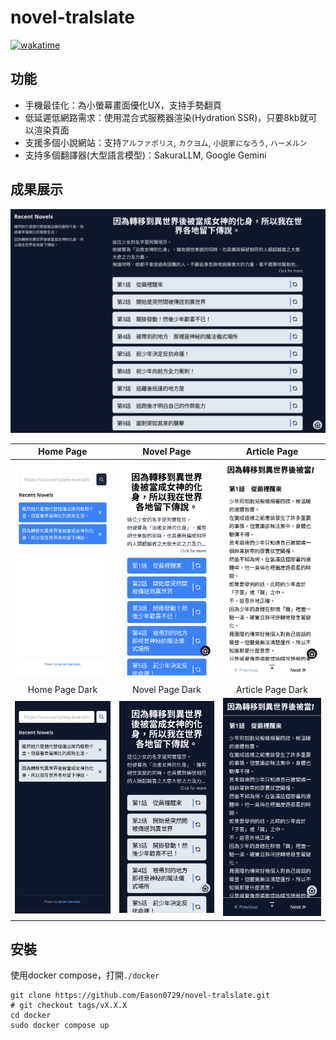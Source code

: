 # novel-tralslate

[![wakatime](https://wakatime.com/badge/user/6c7a0447-9414-43ab-a937-9081f3e9fc7d/project/30132cd0-1c6e-4914-84e4-3e8bac06ea3c.svg)](https://wakatime.com/badge/user/6c7a0447-9414-43ab-a937-9081f3e9fc7d/project/30132cd0-1c6e-4914-84e4-3e8bac06ea3c)

## 功能

- 手機最佳化：為小螢幕畫面優化UX，支持手勢翻頁
- 低延遲低網路需求：使用混合式服務器渲染(Hydration SSR)，只要8kb就可以渲染頁面
- 支援多個小說網站：支持`アルファポリス`, `カクヨム`, `小説家になろう`,
  `ハーメルン`
- 支持多個翻譯器(大型語言模型)：SakuraLLM, Google Gemini

## 成果展示

![](./screenshots/desktop.png)

|                 Home Page                  |                 Novel Page                  |                 Article Page                  |
| :----------------------------------------: | :-----------------------------------------: | :-------------------------------------------: |
| ![](./screenshots/home%20page%20light.png) | ![](./screenshots/novel%20page%20light.png) | ![](./screenshots/article%20page%20light.png) |
|               Home Page Dark               |               Novel Page Dark               |               Article Page Dark               |
| ![](./screenshots/home%20page%20dark.png)  | ![](./screenshots/novel%20page%20dark.png)  | ![](./screenshots/article%20page%20dark.png)  |

## 安裝

使用docker compose，打開`./docker`

```shell
git clone https://github.com/Eason0729/novel-tralslate.git
# git checkout tags/vX.X.X
cd docker
sudo docker compose up
```
